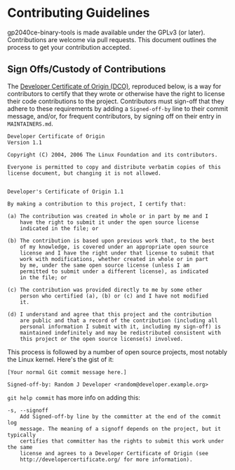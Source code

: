# Contributing Guidelines

gp2040ce-binary-tools is made available under the GPLv3 (or later). Contributions are welcome via pull requests.  This
document outlines the process to get your contribution accepted.

## Sign Offs/Custody of Contributions

The [Developer Certificate of Origin (DCO)](https://developercertificate.org/), reproduced below, is a way for
contributors to certify that they wrote or otherwise have the right to license their code contributions to the project.
Contributors must sign-off that they adhere to these requirements by adding a `Signed-off-by` line to their commit
message, and/or, for frequent contributors, by signing off on their entry in `MAINTAINERS.md`.

```
Developer Certificate of Origin
Version 1.1

Copyright (C) 2004, 2006 The Linux Foundation and its contributors.

Everyone is permitted to copy and distribute verbatim copies of this
license document, but changing it is not allowed.


Developer's Certificate of Origin 1.1

By making a contribution to this project, I certify that:

(a) The contribution was created in whole or in part by me and I
    have the right to submit it under the open source license
    indicated in the file; or

(b) The contribution is based upon previous work that, to the best
    of my knowledge, is covered under an appropriate open source
    license and I have the right under that license to submit that
    work with modifications, whether created in whole or in part
    by me, under the same open source license (unless I am
    permitted to submit under a different license), as indicated
    in the file; or

(c) The contribution was provided directly to me by some other
    person who certified (a), (b) or (c) and I have not modified
    it.

(d) I understand and agree that this project and the contribution
    are public and that a record of the contribution (including all
    personal information I submit with it, including my sign-off) is
    maintained indefinitely and may be redistributed consistent with
    this project or the open source license(s) involved.
```

This process is followed by a number of open source projects, most notably the Linux kernel. Here's the gist of it:

```
[Your normal Git commit message here.]

Signed-off-by: Random J Developer <random@developer.example.org>
```

`git help commit` has more info on adding this:

```
-s, --signoff
    Add Signed-off-by line by the committer at the end of the commit log
    message. The meaning of a signoff depends on the project, but it typically
    certifies that committer has the rights to submit this work under the same
    license and agrees to a Developer Certificate of Origin (see
    http://developercertificate.org/ for more information).
```
